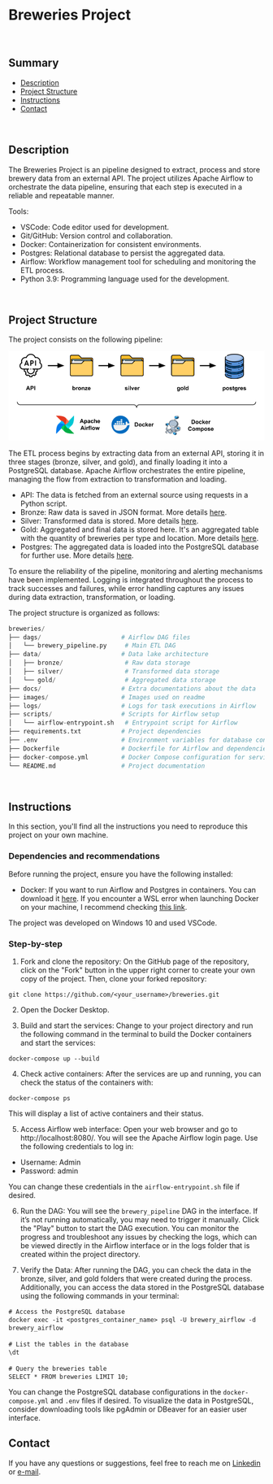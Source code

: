 # Breweries Project

<br>

## Summary
- [Description](#description)
- [Project Structure](#project-structure)
- [Instructions](#instructions)
- [Contact](#contact)

<br>

## Description

The Breweries Project is an pipeline designed to extract, process and store brewery data from an external API. The project utilizes Apache Airflow to orchestrate the data pipeline, ensuring that each step is executed in a reliable and repeatable manner.

Tools:
- VSCode: Code editor used for development.
- Git/GitHub: Version control and collaboration.
- Docker: Containerization for consistent environments.
- Postgres: Relational database to persist the aggregated data.
- Airflow: Workflow management tool for scheduling and monitoring the ETL process.
- Python 3.9: Programming language used for the development.

<br>

## Project Structure

The project consists on the following pipeline:

![Pipeline of this project](images/01_pipeline.png)

The ETL process begins by extracting data from an external API, storing it in three stages (bronze, silver, and gold), and finally loading it into a PostgreSQL database. Apache Airflow orchestrates the entire pipeline, managing the flow from extraction to transformation and loading.

- API: The data is fetched from an external source using requests in a Python script.
- Bronze: Raw data is saved in JSON format. More details <a href="docs/bronze_data.md" target="_blank">here</a>.
- Silver: Transformed data is stored. More details <a href="docs/silver_data.md" target="_blank">here</a>.
- Gold: Aggregated and final data is stored here. It's an aggregated table with the quantity of breweries per type and location. More details <a href="docs/gold_data.md" target="_blank">here</a>.
- Postgres: The aggregated data is loaded into the PostgreSQL database for further use. More details <a href="docs/postgres_data.md" target="_blank">here</a>.

To ensure the reliability of the pipeline, monitoring and alerting mechanisms have been implemented. Logging is integrated throughout the process to track successes and failures, while error handling captures any issues during data extraction, transformation, or loading.

The project structure is organized as follows:

```python
breweries/
├── dags/                      # Airflow DAG files
│   └── brewery_pipeline.py     # Main ETL DAG
├── data/                      # Data lake architecture
│   ├── bronze/                 # Raw data storage
│   ├── silver/                 # Transformed data storage
│   └── gold/                   # Aggregated data storage
├── docs/                      # Extra documentations about the data
├── images/                    # Images used on readme
├── logs/                      # Logs for task executions in Airflow
├── scripts/                   # Scripts for Airflow setup
│   └── airflow-entrypoint.sh   # Entrypoint script for Airflow
├── requirements.txt           # Project dependencies
├── .env                       # Environment variables for database configuration
├── Dockerfile                 # Dockerfile for Airflow and dependencies
├── docker-compose.yml         # Docker Compose configuration for services
└── README.md                  # Project documentation
```

<br>

## Instructions

In this section, you'll find all the instructions you need to reproduce this project on your own machine.

### Dependencies and recommendations

Before running the project, ensure you have the following installed:
- Docker: If you want to run Airflow and Postgres in containers. You can download it <a href="https://docs.docker.com/get-started/get-docker/" target="_blank">here</a>. If you encounter a WSL error when launching Docker on your machine, I recommend checking <a href="https://stackoverflow.com/questions/66091744/docker-failed-to-start" target="_blank">this link</a>.

The project was developed on Windows 10 and used VSCode.

### Step-by-step

1. Fork and clone the repository: On the GitHub page of the repository, click on the "Fork" button in the upper right corner to create your own copy of the project. Then, clone your forked repository:
```
git clone https://github.com/<your_username>/breweries.git
```

2. Open the Docker Desktop. 

3. Build and start the services: Change to your project directory and run the following command in the terminal to build the Docker containers and start the services:
```
docker-compose up --build
```

4. Check active containers: After the services are up and running, you can check the status of the containers with:
```
docker-compose ps
```
This will display a list of active containers and their status.

5. Access Airflow web interface: Open your web browser and go to http://localhost:8080/. You will see the Apache Airflow login page. Use the following credentials to log in:

- Username: Admin
- Password: admin

You can change these credentials in the `airflow-entrypoint.sh` file if desired.

6. Run the DAG: You will see the `brewery_pipeline` DAG in the interface. If it’s not running automatically, you may need to trigger it manually. Click the "Play" button to start the DAG execution. You can monitor the progress and troubleshoot any issues by checking the logs, which can be viewed directly in the Airflow interface or in the logs folder that is created within the project directory.

7. Verify the Data: After running the DAG, you can check the data in the bronze, silver, and gold folders that were created during the process. Additionally, you can access the data stored in the PostgreSQL database using the following commands in your terminal:
```
# Access the PostgreSQL database
docker exec -it <postgres_container_name> psql -U brewery_airflow -d brewery_airflow

# List the tables in the database
\dt

# Query the breweries table
SELECT * FROM breweries LIMIT 10;
```
You can change the PostgreSQL database configurations in the `docker-compose.yml` and `.env` files if desired.
To visualize the data in PostgreSQL, consider downloading tools like pgAdmin or DBeaver for an easier user interface.

## Contact

If you have any questions or suggestions, feel free to reach me on <a href="https://www.linkedin.com/in/carolyumi/" target="_blank">Linkedin</a> or [e-mail](mailto:carolinagoshima@gmail.com).